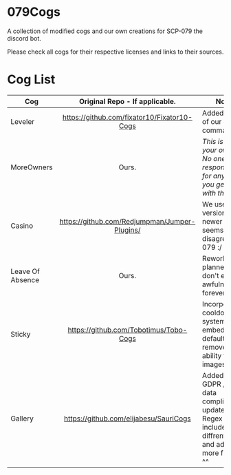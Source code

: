 # 079Cogs
A collection of modified cogs and our own creations for SCP-079 the discord bot.

Please check all cogs for their respective licenses and links to their sources.
# Cog List

| Cog       | Original Repo - If applicable.    | Notices |
| ------------- |:-------------:| ---|
| Leveler    | https://github.com/fixator10/Fixator10-Cogs | Added a couple of our own commands |
| MoreOwners      | Ours.      | *This is used at your own risk. No one holds responsibility for any trouble you get into with this.* |
| Casino | https://github.com/Redjumpman/Jumper-Plugins/ | We use an older version, as the newer one seems to disagree with 079 :/ |
| Leave Of Absence | Ours. | Rework planned, so don't expect awfulness forever. |
| Sticky | https://github.com/Tobotimus/Tobo-Cogs | Incorperating a cooldown system, embeds by default, but remove the ability to embed images for now.|
| Gallery | https://github.com/elijabesu/SauriCogs | Added own GDPR /User data complience, updated the Regex to include/whitelist diffrent links and added more file types ^^ |  

